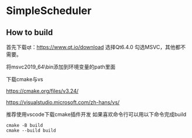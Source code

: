 # SimpleScheduler

## How to build
首先下载qt：https://www.qt.io/download
选择Qt6.4.0 勾选MSVC，其他都不需要。

将msvc2019_64\bin添加到环境变量的path里面

下载cmake与vs

https://cmake.org/files/v3.24/

https://visualstudio.microsoft.com/zh-hans/vs/

推荐使用vscode下载cmake插件开发
如果喜欢命令行可以用以下命令完成build
~~~
cmake -B build
cmake --build build
~~~

